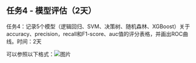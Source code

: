 ## 任务4 - 模型评估（2天）
任务4：记录5个模型（逻辑回归、SVM、决策树、随机森林、XGBoost）关于accuracy、precision，recall和F1-score、auc值的评分表格，并画出ROC曲线。时间：2天

可以参照以下格式：![图片](https://uploader.shimo.im/f/Pw3BNUE8eoQYuzf0.png!thumbnail)


